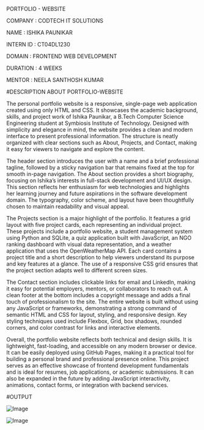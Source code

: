 PORTFOLIO - WEBSITE

COMPANY : CODTECH IT SOLUTIONS

NAME : ISHIKA PAUNIKAR

INTERN ID : CT04DL1230

DOMAIN : FRONTEND WEB DEVELOPMENT

DURATION : 4 WEEKS

MENTOR : NEELA SANTHOSH KUMAR

#DESCRIPTION ABOUT PORTFOLIO-WEBSITE

The personal portfolio website is a responsive, single-page web application created using only HTML and CSS. It showcases the academic background, skills, and project work of Ishika Paunikar, a B.Tech Computer Science Engineering student at Symbiosis Institute of Technology. Designed with simplicity and elegance in mind, the website provides a clean and modern interface to present professional information. The structure is neatly organized with clear sections such as About, Projects, and Contact, making it easy for viewers to navigate and explore the content.

The header section introduces the user with a name and a brief professional tagline, followed by a sticky navigation bar that remains fixed at the top for smooth in-page navigation. The About section provides a short biography, focusing on Ishika’s interests in full-stack development and UI/UX design. This section reflects her enthusiasm for web technologies and highlights her learning journey and future aspirations in the software development domain. The typography, color scheme, and layout have been thoughtfully chosen to maintain readability and visual appeal.

The Projects section is a major highlight of the portfolio. It features a grid layout with five project cards, each representing an individual project. These projects include a portfolio website, a student management system using Python and SQLite, a quiz application built with JavaScript, an NGO ranking dashboard with visual data representation, and a weather application that uses the OpenWeatherMap API. Each card contains a project title and a short description to help viewers understand its purpose and key features at a glance. The use of a responsive CSS grid ensures that the project section adapts well to different screen sizes.

The Contact section includes clickable links for email and LinkedIn, making it easy for potential employers, mentors, or collaborators to reach out. A clean footer at the bottom includes a copyright message and adds a final touch of professionalism to the site. The entire website is built without using any JavaScript or frameworks, demonstrating a strong command of semantic HTML and CSS for layout, styling, and responsive design. Key styling techniques used include Flexbox, Grid, box shadows, rounded corners, and color contrast for links and interactive elements.

Overall, the portfolio website reflects both technical and design skills. It is lightweight, fast-loading, and accessible on any modern browser or device. It can be easily deployed using GitHub Pages, making it a practical tool for building a personal brand and professional presence online. This project serves as an effective showcase of frontend development fundamentals and is ideal for resumes, job applications, or academic submissions. It can also be expanded in the future by adding JavaScript interactivity, animations, contact forms, or integration with backend services.

#OUTPUT

![Image](https://github.com/user-attachments/assets/87051ec7-baba-4261-bdaa-c8745c86188c)

![Image](https://github.com/user-attachments/assets/899d6d30-ad87-479e-93b1-d83ed8671cc4)






